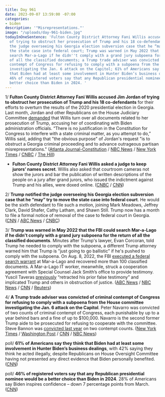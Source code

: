 ```yaml
---
title: Day 961
date: 2023-09-07 13:59:00 -07:00
categories:
- biden
description: '"Misrepresentations."'
image: "/uploads/day-961-biden.jpg"
todayInOneSentence: 'Fulton County District Attorney Fani Willis accused Jim Jordan
  of trying to obstruct her prosecution of Trump and his 18 co-defendants; Trump notified
  the judge overseeing his Georgia election subversion case that he “may” try to move
  the state case into federal court; Trump was warned in May 2022 that the FBI could
  search Mar-a-Lago if he didn''t comply with a grand jury subpoena for the return
  of all the classified documents; a Trump trade adviser was convicted of criminal
  contempt of Congress for refusing to comply with a subpoena from the House committee
  investigating the Jan. 6 attack on the Capitol; 61% of Americans say they think
  that Biden had at least some involvement in Hunter Biden’s business dealings; and
  46% of registered voters say that any Republican presidential nominee would be a
  better choice than Biden in 2024. '
---
```


1/ **Fulton County District Attorney Fani Willis accused Jim Jordan of trying to obstruct her prosecution of Trump and his 18 co-defendants** for their efforts to overturn the results of the 2020 presidential election in Georgia. Last month, Jordan and other Republicans on the House Judiciary Committee [demanded](https://whatthefuckjusthappenedtoday.com/2023/08/24/day-947/#4-republicans-on-the-house-judiciary) that Willis turn over all documents related to her prosecution of Trump, accusing her of coordinating with Biden administration officials. “There is no justification in the Constitution for Congress to interfere with a state criminal matter, as you attempt to do,” Willis said, adding that "the obvious purpose" of Jordan's request "is to obstruct a Georgia criminal proceeding and to advance outrageous partisan misrepresentations." ([Atlanta Journal-Constitution](https://www.ajc.com/politics/willis-blasts-congressmans-interference-in-fulton-trump-probe/IU5USCA3H5A3RJKTMT2WFCL3VU/) / [NBC News](https://www.nbcnews.com/politics/congress/fani-willis-tears-jim-jordan-inquiry-trump-indictment-rcna103895) / [New York Times](https://www.nytimes.com/2023/09/07/us/fani-willis-jim-jordan-trump-georgia.html) / [CNBC](https://www.cnbc.com/2023/09/07/trump-georgia-da-rejects-house-gop-demand-for-records-as-illegal.html) / [The Hill](https://thehill.com/regulation/court-battles/4192339-willis-accuses-jordan-of-illegal-intrusion-into-georgia-trump-prosecution-in-scathing-letter/))

* **Fulton County District Attorney Fani Willis asked a judge to keep jurors’ names secret**. Willis also asked that courtroom cameras not show the jurors and bar the publication of written descriptions of the people on a jury after grand jurors, who issued the indictment against Trump and his allies, were doxed online. ([CNBC](https://www.cnbc.com/2023/09/06/atlanta-da-wants-trump-georgia-election-trial-juror-names-to-be-secret.html) / [CNN](https://www.cnn.com/politics/live-news/trump-fulton-county-case-09-06-23/index.html))

2/ **Trump notified the judge overseeing his Georgia election subversion case that he “may” try to move the state case into federal court**. He would be the sixth defendant to file such a motion, joining Mark Meadows, Jeffrey Clark, David Shafer, Cathy Latham, and Shawn Still. Trump now has a month to file a formal notice of removal of the case to federal court in Georgia. ([CNN](https://www.cnn.com/2023/09/07/politics/trump-federal-court-georgia/) / [ABC News](https://abcnews.go.com/US/trump-seek-georgia-election-interference-case-moved-federal/story?id=103005611) / [CNBC](https://www.cnbc.com/2023/09/07/trump-may-seek-transfer-of-georgia-election-case-to-federal-court.html))

3/ **Trump was warned in May 2022 that the FBI could search Mar-a-Lago if he didn't comply with a grand jury subpoena for the return of all the classified documents**. Minutes after Trump's lawyer, Evan Corcoran, told Trump he needed to comply with the subpoena, a different Trump attorney warned him that Trump is "just going to go ballistic" if he's pushed to comply with the subpoena. On Aug. 8, 2022, the FBI [executed a federal search warrant](https://whatthefuckjusthappenedtoday.com/2022/08/09/day-567/#1-the-fbi-executed-a-federal-search) at Mar-a-Lago and recovered more than 100 classified documents. A Mar-a-Lago IT worker, meanwhile, struck a cooperation agreement with Special Counsel Jack Smith’s office to provide testimony. Yuscil Taveras [previously](https://whatthefuckjusthappenedtoday.com/2023/08/23/day-946/#2-a-key-witness-in-trump%E2%80%99s-classifie) “retracted his prior false testimony” and implicated Trump and others in obstruction of justice. ([ABC News](https://abcnews.go.com/US/trump-warned-fbi-raid-mar-lago-team-feared/story?id=102932105) / [NBC News](https://www.nbcnews.com/politics/donald-trump/trump-was-warned-fbi-search-mar-lago-didnt-comply-subpoena-classified-rcna103611) / [CNN](https://www.cnn.com/2023/09/06/politics/mar-a-lago-it-worker/) / [Reuters](https://www.reuters.com/legal/witness-trump-documents-case-reached-deal-with-prosecutors-ex-attorney-says-2023-09-06/))

4/ **A Trump trade adviser was convicted of criminal contempt of Congress for refusing to comply with a subpoena from the House committee investigating the Jan. 6 attack on the Capitol**. Peter Navarro was convicted of two counts of criminal contempt of Congress, each punishable by up to a year behind bars and a fine of up to $100,000. Navarro is the second former Trump aide to be prosecuted for refusing to cooperate with the committee. Steve Bannon was [convicted last year](https://whatthefuckjusthappenedtoday.com/2022/07/25/day-552/#11-steve-bannon-was-found-guilty-of) on two contempt counts. ([New York Times](https://www.nytimes.com/2023/09/07/us/politics/navarro-contempt-trial-jury.html) / [Washington Post](https://www.washingtonpost.com/dc-md-va/2023/09/07/peter-navarro-guilty-contempt/) / [CNN](https://www.cnn.com/2023/09/07/politics/peter-navarro-contempt-of-congress-january-6-committee-subpoena/index.html) / [NBC News](https://www.nbcnews.com/politics/politics-news/former-trump-aide-peter-navarros-trial-set-closing-arguments-contempt-rcna103790/))

poll/ **61% of Americans say they think that Biden had at least some involvement in Hunter Biden’s business dealings**, with 42% saying they think he acted illegally, despite Republicans on House Oversight Committee having not presented any direct evidence that Biden personally benefited. ([CNN](https://www.cnn.com/2023/09/07/politics/poll-hunter-biden/))


poll/ **46% of registered voters say that any Republican presidential nominee would be a better choice than Biden in 2024**. 28% of Americans say Biden inspires confidence – down 7 percentage points from March. ([CNN](https://www.cnn.com/2023/09/07/politics/cnn-poll-joe-biden-headwinds/))
